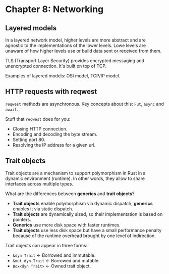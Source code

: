 # Chapter 8: Networking

## Layered models

In a layered network model, higher levels are more abstract and are agnostic to the implementations of the lower levels.
Lowe levels are unaware of how higher levels use or build data sent or received from them.

TLS (Transport Layer Security) provides encrypted messaging and unencrypted connection. It's built on top of TCP.

Examples of layered models: OSI model, TCP/IP model.

## HTTP requests with reqwest

`reqwest` methods are asynchronous. Key concepts about this: `Fut`, `async` and `await`.

Stuff that `reqwest` does for you:

- Closing HTTP connection.
- Encoding and decoding the byte stream.
- Setting port 80.
- Resolving the IP address for a given url.

## Trait objects

Trait objects are a mechanism to support polymorphism in Rust in a dynamic environment (runtime). In other words, they
allow to share interfaces across multiple types.

What are the differences between **generics** and **trait objects**?

- **Trait objects** enable polymorphism via dynamic dispatch, **generics** enables it via static dispatch.
- **Trait objects** are dynamically sized, so their implementation is based on pointers.
- **Generics** use more disk space with faster runtimes.
- **Trait objects** use less disk space but have a small performance penalty because of the runtime overhead brought by
  one level of indirection.

Trait objects can appear in three forms:

- `&dyn Trait` <- Borrowed and immutable.
- `&mut dyn Trait` <- Borrowed and mutable.
- `Box<dyn Trait>` <- Owned trait object.
